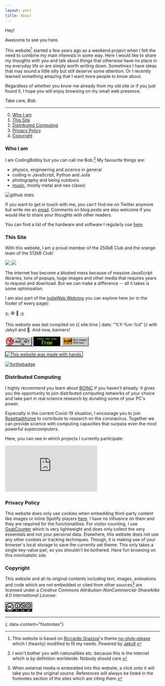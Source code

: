 ```yaml
---
layout: post
title: About
---
```

<style>/* dummy first element to prevent dropped initlial cap */</style>
Hey!

Awesome to see you here.

This website[^style] started a few years ago as a weekend project when I felt the need to combine my main interests in some way.
Here I would like to share my thoughts with you and talk about things that otherwise have no place in my everyday life or are simply worth writing down.
Sometimes I have ideas that may sound a little silly but still deserve some attention.
Or I recently learned something amazing that I want more people to know about.

Regardless of whether you know me already from my old site or if you just found it, I hope you will enjoy browsing on my small web presence.

Take care, *Bob*.

---

0. [Who I am](#who-i-am)
0. [This Site](#this-site)
0. [Distributed Computing](#distributed-computing)
0. [Privacy Policy](#privacy-policy)
0. [Copyright](#copyright)

### Who I am
I am CodingBobby but you can call me Bob.[^myself]
My favourite things are:

- physics, engineering and science in general
- coding in JavaScript, Python and Julia
- photography and being outdoors
- [music](/favourite-songs), mostly metal and neo classic

![github stats](https://github-readme-stats.vercel.app/api?username=CodingBobby&hide=contribs&show_icons=true&hide_border=true&title_color=000)

If you want to get in touch with me, you can't find me on Twitter anymore but write me an [email](mailto:codingbobby@posteo.org).
Comments on blog posts are also welcome if you would like to share your thoughts with other readers.

You can find a list of the hardware and software I regularly use [here](../uses).

### This Site

With this website, I am a proud member of the 250kB Club and the orange team of the 512kB Club!


<a href="https://250kb.club/codingbobby-xyz" target="_blank">
  <img src="https://250kb.club/simple_badge_dark.png"/>
</a>

<a href="https://512kb.club" target="_blank">
  <img src="https://512kb.club/assets/images/orange-team.svg"/>
</a>

The internet has become a bloated mess because of massive JavaScript libraries, tons of popups, huge images and other media that requires years to request and download.
But we can make a difference -- all it takes is some optimisation.

I am also part of the [IndieWeb Webring](https://xn--sr8hvo.ws/directory) you can explore here (or in the footer of every page):

<div class="horizon">
  <a href="https://xn--sr8hvo.ws/%F0%9F%8F%86%C2%A9%EF%B8%8F%F0%9F%8C%A8/previous" target="_blank"><-</a> 🕸 💍 <a href="https://xn--sr8hvo.ws/%F0%9F%8F%86%C2%A9%EF%B8%8F%F0%9F%8C%A8/next" target="_blank">-></a>
   <span class="stretch"></span>
</div>

This website was last compiled on {{ site.time | date: "%Y-%m-%d" }} with Jekyll and 💚.
And now, banners!

<div class="horizon" style="width: 100%;">
  <div></div>
  <div>
    <a href="https://web3isgoinggreat.com/" target="_blank" rel="me">
      <img alt="say no to web3" src="/assets/images/antiNFT.gif"/>
    </a>
    <a href="https://yesterweb.org/no-to-web3/" target="_blank" rel="me">
      <img alt="say no to web3" src="/assets/images/saynotoweb3.gif"/>
    </a>
    <a href="https://doi.org/10.1177/2041669518821702" target="_blank" rel="me">
      <img alt="best viewed with eyes" src="/assets/images/besteyes.gif"/>
    </a>
  </div>
  <div></div>
  <span class="stretch"></span>
</div>

<a href="https://gossipsweb.net"><img src="https://gossipsweb.net/images/twwmwh-gray.jpg" alt="This website was made with hands." style="height: 43px; border: 1px solid #000;" /></a>

[![forthebadge](https://forthebadge.com/images/badges/built-with-love.svg)](https://forthebadge.com)

<div id="wcb" class="carbonbadge"></div>
<script src="https://unpkg.com/website-carbon-badges@1.1.3/b.min.js" defer></script>

### Distributed Computing
I highly recommend you learn about [BOINC](https://boinc.berkeley.edu) if you haven't already.
It gives you the opportunity to join distributed computing networks of your choice and take part in real science research by donating some of your PC's power.

Especially in the current Covid-19 situation, I encourage you to join [Rosetta@home](https://boinc.bakerlab.org/rosetta/) to contribute to research on the coronavirus.
Together we can provide science with computing capacities that surpass even the most powerful supercomputers.

Here, you can see in which projects I currently participate:

![Boinc Statistics](https://boinc.mundayweb.com/stats.php?userID=15403&trans=off "Boinc Statistics")

### Privacy Policy
This website does only use cookies when embedding third-party content like images or inline Spotify players [here](/blog/modern-musical-masterpieces).
I have no influence on them and they are required for the functionalities.
For visitor counting, I use [GoatCounter](https://www.goatcounter.com/) which is very lightweight and does only collect the very essentials and not your personal data.
Elsewhere, this website does not use any other cookies or tracking techniques.
Though, it is making use of your browser's local storage to save the currently set theme.
This only takes a single key-value pair, so you shouldn't be bothered.
Have fun browsing on this minimalistic site.


### Copyright
This website and all its original contents including text, images, animations and code which are not embedded or cited from other sources[^external-sources] are licensed under a *Creative Commons Attribution-NonCommercial-ShareAlike 4.0 International License*:

<a rel="license" href="http://creativecommons.org/licenses/by-nc-sa/4.0/">
  <img alt="Creative Commons License" src="/assets/images/cc-by-nc-sa.png"/>
</a>


---
{: data-content="footnotes"}

[^style]: This website is based on [Riccardo Graziosi](https://github.com/riggraz)'s theme [no-style-please](https://github.com/riggraz/no-style-please) which I (heavily) modified to fit my needs. Powered by [Jekyll](https://jekyllrb.com).

[^myself]: I won't bother you with nationalities etc. because this is the internet which is by definition worldwide. Nobody should care.

[^external-sources]: When external media is embedded into this website, a click onto it will take you to the original source. References will always be listed in the footnotes section of the sites which are citing them.
